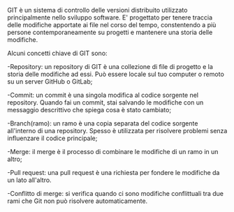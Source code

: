 <!-- @format -->

GIT è un sistema di controllo delle versioni distribuito utilizzato principalmente
nello sviluppo software.
E' progettato per tenere traccia delle modifiche apportate ai file nel corso del tempo,
constentendo a più persone contemporaneamente su progetti e mantenere una storia delle modifiche.

Alcuni concetti chiave di GIT sono:

-Repository: un repository di GIT è una collezione di file di progetto e la storia delle modifiche
ad essi. Può essere locale sul tuo computer o remoto su un server GitHub o GitLab;

-Commit: un commit è una singola modifica al codice sorgente nel repository.
Quando fai un commit, stai salvando le modifiche con un messaggio descrittivo che spiega cosa è
stato cambiato;

-Branch(ramo): un ramo è una copia separata del codice sorgente all'interno di una repository.
Spesso è utilizzata per risolvere problemi senza influenzare il codice principale;

-Merge: il merge è il processo di combinare le modifiche di un ramo in un altro;

-Pull request: una pull request è una richiesta per fondere le modifiche da un lato all'altro.

-Conflitto di merge: si verifica quando ci sono modifiche conflittuali tra due rami che Git non può risolvere automaticamente.

